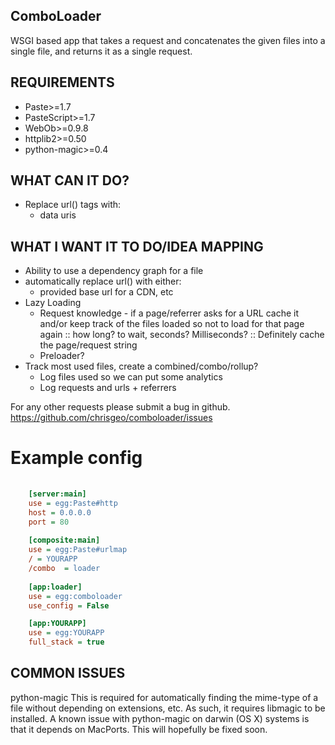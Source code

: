 ComboLoader
-----------
WSGI based app that takes a request and concatenates the given files into a single file, and returns it as a single request.

REQUIREMENTS
---------------
  * Paste>=1.7
  * PasteScript>=1.7
  * WebOb>=0.9.8
  * httplib2>=0.50
  * python-magic>=0.4

WHAT CAN IT DO?
---------------
  * Replace url() tags with:
    - data uris

WHAT I WANT IT TO DO/IDEA MAPPING
---------------------------------
  * Ability to use a dependency graph for a file
  * automatically replace url() with either:
      - provided base url for a CDN, etc
  * Lazy Loading
    - Request knowledge - if a page/referrer asks for a URL cache it and/or keep track of the files loaded so not to load for that page again
      :: how long? to wait, seconds? Milliseconds?
      :: Definitely cache the page/request string
    - Preloader?
  * Track most used files, create a combined/combo/rollup?
    - Log files used so we can put some analytics
    - Log requests and urls + referrers

For any other requests please submit a bug in github. https://github.com/chrisgeo/comboloader/issues

# Example config
```ini
    
    [server:main]
    use = egg:Paste#http
    host = 0.0.0.0
    port = 80
    
    [composite:main]
    use = egg:Paste#urlmap
    / = YOURAPP
    /combo  = loader
    
    [app:loader]
    use = egg:comboloader
    use_config = False

    [app:YOURAPP]
    use = egg:YOURAPP
    full_stack = true
```

COMMON ISSUES
--------------

python-magic
  This is required for automatically finding the mime-type of a file without depending on extensions, etc. As such, it requires libmagic to be installed. A known issue with python-magic on darwin (OS X) systems is that it depends on MacPorts. This will hopefully be fixed soon.

